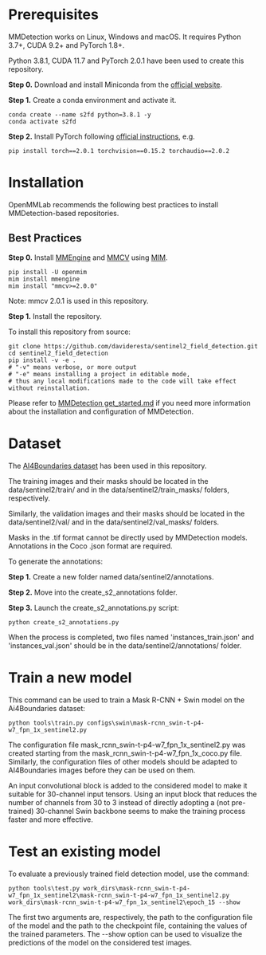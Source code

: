 # Prerequisites

MMDetection works on Linux, Windows and macOS. It requires Python 3.7+, CUDA 9.2+ and PyTorch 1.8+.

Python 3.8.1, CUDA 11.7 and PyTorch 2.0.1 have been used to create this repository.

**Step 0.** Download and install Miniconda from the [official website](https://docs.conda.io/en/latest/miniconda.html).

**Step 1.** Create a conda environment and activate it.

```shell
conda create --name s2fd python=3.8.1 -y
conda activate s2fd
```

**Step 2.** Install PyTorch following [official instructions](https://pytorch.org/get-started/locally/), e.g.

```shell
pip install torch==2.0.1 torchvision==0.15.2 torchaudio==2.0.2
```

# Installation

OpenMMLab recommends the following best practices to install MMDetection-based repositories.

## Best Practices

**Step 0.** Install [MMEngine](https://github.com/open-mmlab/mmengine) and [MMCV](https://github.com/open-mmlab/mmcv) using [MIM](https://github.com/open-mmlab/mim).

```shell
pip install -U openmim
mim install mmengine
mim install "mmcv>=2.0.0"
```

Note: mmcv 2.0.1 is used in this repository.

**Step 1.** Install the repository.

To install this repository from source:

```shell
git clone https://github.com/davideresta/sentinel2_field_detection.git
cd sentinel2_field_detection
pip install -v -e .
# "-v" means verbose, or more output
# "-e" means installing a project in editable mode,
# thus any local modifications made to the code will take effect without reinstallation.
```

Please refer to [MMDetection get_started.md](https://github.com/open-mmlab/mmdetection/blob/master/docs/en/get_started.md) if you need more information
about the installation and configuration of MMDetection.






# Dataset
The [AI4Boundaries dataset](https://data.jrc.ec.europa.eu/dataset/0e79ce5d-e4c8-4721-8773-59a4acf2c9c9) has been used in this repository.

The training images and their masks should be located in the data/sentinel2/train/ and in the data/sentinel2/train_masks/ folders, respectively.

Similarly, the validation images and their masks should be located in the data/sentinel2/val/ and in the data/sentinel2/val_masks/ folders.

Masks in the .tif format cannot be directly used by MMDetection models. Annotations in the Coco .json format are required.

To generate the annotations:

**Step 1.** Create a new folder named data/sentinel2/annotations.

**Step 2.** Move into the create_s2_annotations folder.

**Step 3.** Launch the create_s2_annotations.py script:

```shell
python create_s2_annotations.py
```

When the process is completed, two files named 'instances_train.json' and 'instances_val.json' should be in the data/sentinel2/annotations/ folder.

# Train a new model

This command can be used to train a Mask R-CNN + Swin model on the Ai4Boundaries dataset:

```shell
python tools\train.py configs\swin\mask-rcnn_swin-t-p4-w7_fpn_1x_sentinel2.py
```

The configuration file mask_rcnn_swin-t-p4-w7_fpn_1x_sentinel2.py was created starting from the mask_rcnn_swin-t-p4-w7_fpn_1x_coco.py file.
Similarly, the configuration files of other models should be adapted to AI4Boundaries images before they can be used on them.

An input convolutional block is added to the considered model to make it suitable for 30-channel input tensors. Using an input block that reduces
the number of channels from 30 to 3 instead of directly adopting a (not pre-trained) 30-channel Swin backbone seems to make the training process faster and more effective.


# Test an existing model

To evaluate a previously trained field detection model, use the command:

```shell
python tools\test.py work_dirs\mask-rcnn_swin-t-p4-w7_fpn_1x_sentinel2\mask-rcnn_swin-t-p4-w7_fpn_1x_sentinel2.py work_dirs\mask-rcnn_swin-t-p4-w7_fpn_1x_sentinel2\epoch_15 --show
```

The first two arguments are, respectively, the path to the configuration file of the model and the path to the checkpoint file, containing the values of the trained parameters. The --show option can be used to visualize the predictions of the model on the considered test images.
